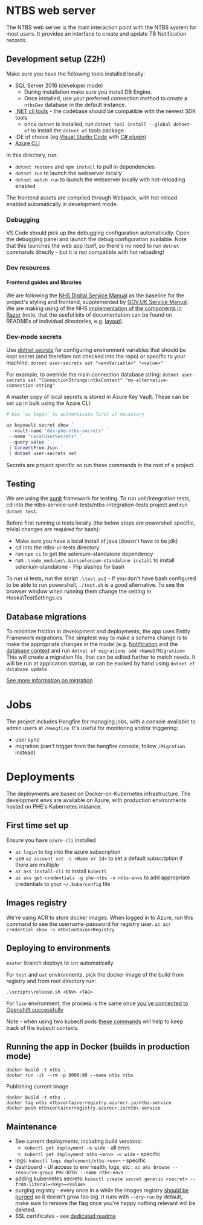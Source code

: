# NTBS web server

The NTBS web server is the main interaction point with the NTBS system for most users. It provides an interface to create and update TB Notification records.

## Development setup (Z2H)

Make sure you have the following tools installed locally:

- SQL Server 2016 (developer mode)
  - During installation make sure you install DB Engine.
  - Once installed, use your preferred connection method to create a `ntbsDev` database in the default instance.
- [.NET cli tools](https://dotnet.microsoft.com/download) - the codebase should be compatible with the newest SDK tools
  - once `dotnet` is installed, run `dotnet tool install --global dotnet-ef` to install the `dotnet ef` tools package
- IDE of choice (eg [Visual Studio Code](https://code.visualstudio.com/download) with [C# plugin](https://marketplace.visualstudio.com/items?itemName=ms-vscode.csharp))
- [Azure CLI](https://docs.microsoft.com/en-us/cli/azure/?view=azure-cli-latest)

In this directory, run:

- `dotnet restore` and `npm install` to pull in dependencies
- `dotnet run` to launch the webserver locally
- `dotnet watch run` to launch the webserver locally with hot-reloading enabled

The frontend assets are compiled through Webpack, with hot-reload enabled automatically in development mode.

### Debugging

VS Code should pick up the debugging configuration automatically. Open the debugging panel and launch the debug configuration available. Note that this launches the web app itself, so there's no need to run `dotnet` commands directly - but it is _not_ compatible with hot reloading!

### Dev resources
#### Frontend guides and libraries
We are following the [NHS Digital Service Manual](https://beta.nhs.uk/service-manual/) as the baseline for the project's styling and frontend, supplemented by [GOV.UK Service Manual](). We are making using of the NHS [implementation of the components in Razor](https://github.com/nhsuk/frontend-dotnetcore/) (note, that the useful bits of documentation can be found on READMEs of individual directories, e.g. [layout](https://github.com/nhsuk/frontend-dotnetcore/tree/master/src/NHSUKFrontEndLibraryTagHelpers/NHSUK.FrontEndLibrary.TagHelpers/Tags/Layout)).

### Dev-mode secrets

Use [dotnet secrets](https://docs.microsoft.com/en-us/aspnet/core/security/app-secrets?view=aspnetcore-2.2&tabs=windowsgit) for configuring environment variables that should be kept secret (and therefore not checked into the repo) or specific to your machine:
`dotnet user-secrets set "<envVariable>" "<value>"`

For example, to override the main connection database string:
`dotnet user-secrets set "ConnectionStrings:ntbsContext" "my-alternative-connection-string"`

A master copy of local secrets is stored in Azure Key Vault. These can be set up in bulk using the Azure CLI:

```PowerShell
# Use `az login` to authenticate first if necessary

az keyvault secret show `
 --vault-name "dev-phe-ntbs-secrets" `
 --name "LocalUserSecrets" `
 --query value `
 | ConvertFrom-Json `
 | dotnet user-secrets set
```

Secrets are project specific so run these commands in the root of a project.

## Testing

We are using the [xunit](https://xunit.net/) framework for testing.
To run unit/integration tests, cd into the ntbs-service-unit-tests/ntbs-integration-tests project and run `dotnet test`.

Before first running ui tests locally (the below steps are powershell specific, trivial changes are required for bash):

 - Make sure you have a local install of java (doesn't have to be jdk) 
 - cd into the ntbs-ui-tests directory 
 - run `npm ci` to get the   selenium-standalone dependency 
 - run   `.\node_modules\.bin\selenium-standalone install` to install  selenium-standalone - Flip slashes for bash

To run ui tests, run the script `.\test.ps1` - If you don't have bash configured to be able to run powershell, `./test.sh` is a good alternative.
To see the browser window when running them change the setting in Hooks\TestSettings.cs

## Database migrations

To minimize friction in development and deployments, the app uses Entity Framework migrations.
The simplest way to make a schema change is to make the appropriate changes in the model (e.g. [Notification](Models/Entities/Notification.cs) and the [database context](DataAccess/NtbsContext.cs) and run
`dotnet ef migrations add <NameOfMigration>`
This will create a migration file, that can be edited further to match needs. It will be run at application startup, 
or can be evoked by hand using
`dotnet ef database update`

[See more information on migration](https://docs.microsoft.com/en-us/ef/core/managing-schemas/migrations/)

# Jobs
The project includes Hangfire for managing jobs, with a console available to admin users at `/Hangfire`. It's
useful for monitoring and/or triggering:
- user sync
- migration (can't trigger from the hangfire console, follow `/Migration` instead)

# Deployments
The deployments are based on Docker-on-Kubernetes infrastructure.
The development envs are available on Azure, with production environments hosted on PHE's Kubernetes instance.

## First time set up
Ensure you have `azure-cli` installed
- `az login` to log into the azure subscription
- use `az account set -s <Name or Id>` to set a default subscription if there are multiple
- `az aks install-cli` to install `kubectl`
- `az aks get-credentials -g phe-ntbs -n ntbs-envs` to add appropriate credentials to your `~/.kube/config` file

## Images registry
We're using ACR to store docker images. When logged in to Azure, run this command to see the username-password for registry user.
`az acr credential show -n ntbsContainerRegistry`

## Deploying to environments
`master` branch deploys to `int` automatically.

For `test` and `uat` environments, pick the docker image <TAG> of the build from registry and from root directory run:

`.\scripts\release.sh <ENV> <TAG>`

For `live` environment, the process is the same once
[you've connected to Openshift successfully](https://airelogic-nis.atlassian.net/wiki/spaces/R2/pages/163446793/Deployments+on+PHE+infrastructure)

Note - when using two kubectl pods 
[these commands](https://kubernetes.io/docs/reference/kubectl/cheatsheet/#kubectl-context-and-configuration)
will help to keep track of the kubectl contexts


## Running the app in Docker (builds in production mode)
```
docker build -t ntbs .
docker run -it --rm -p 8000:80 --name ntbs ntbs
```
Publishing current image
```
docker build -t ntbs .
docker tag ntbs ntbscontainerregistry.azurecr.io/ntbs-service
docker push ntbscontainerregistry.azurecr.io/ntbs-service
```

## Maintenance
- See current deployments, including build versions:
  - `kubectl get deployment -o wide` - all envs
  - `kubectl get deployment ntbs-<env> -o wide` - specific <env>
- logs: `kubectl logs deployment/ntbs-<env>` - specific <env>
- dashboard - UI access to env health, logs, etc : `az aks browse --resource-group PHE-NTBS --name ntbs-envs`
- adding kubernetes secrets: `kubectl create secret generic <secret> --from-literal=<key>=<value>`
- purging registry - every once in a while the images registry [should be purged](../scripts/purge-images.ps1) so it
 doesn't grow too big. It runs with `--dry-run` by default, 
 make sure to remove the flag once you're happy nothing relevant will be deleted.
- SSL certificates - see [dedicated readme](./deployments/README.md)

